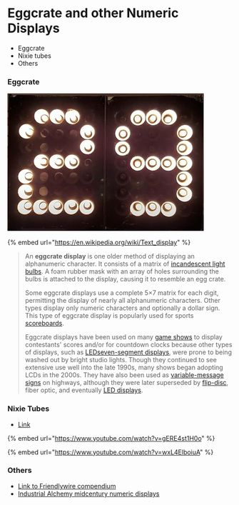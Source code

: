 # Eggcrate and other Numeric Displays

* Eggcrate
* Nixie tubes
* Others

### Eggcrate

![Eggcrate Display](../.gitbook/assets/440px-Eggcrate.jpg)

{% embed url="https://en.wikipedia.org/wiki/Text_display" %}

> An **eggcrate display** is one older method of displaying an alphanumeric character. It consists of a matrix of [incandescent light bulbs](https://en.wikipedia.org/wiki/Incandescent\_light\_bulb). A foam rubber mask with an array of holes surrounding the bulbs is attached to the display, causing it to resemble an egg crate.
>
> Some eggcrate displays use a complete 5×7 matrix for each digit, permitting the display of nearly all alphanumeric characters. Other types display only numeric characters and optionally a dollar sign. This type of eggcrate display is popularly used for sports [scoreboards](https://en.wikipedia.org/wiki/Scoreboard).
>
> Eggcrate displays have been used on many [game shows](https://en.wikipedia.org/wiki/Game\_show) to display contestants' scores and/or for countdown clocks because other types of displays, such as [LED](https://en.wikipedia.org/wiki/Light-emitting\_diode)[seven-segment displays](https://en.wikipedia.org/wiki/Seven-segment\_display), were prone to being washed out by bright studio lights. Though they continued to see extensive use well into the late 1990s, many shows began adopting LCDs in the 2000s. They have also been used as [variable-message signs](https://en.wikipedia.org/wiki/Variable-message\_sign) on highways, although they were later superseded by [flip-disc](https://en.wikipedia.org/wiki/Flip-disc\_display), fiber optic, and eventually [LED displays](https://en.wikipedia.org/wiki/LED\_display).

### Nixie Tubes

* [Link](https://en.wikipedia.org/wiki/Nixie\_tube)

{% embed url="https://www.youtube.com/watch?v=gERE4st1H0o" %}

{% embed url="https://www.youtube.com/watch?v=wxL4ElboiuA" %}

### Others

* [Link to Friendlywire compendium](http://friendlywire.com/articles/displays/)
* [Industrial Alchemy midcentury numeric displays](https://www.industrialalchemy.org/tubepage.php?item=10\&user=0)

